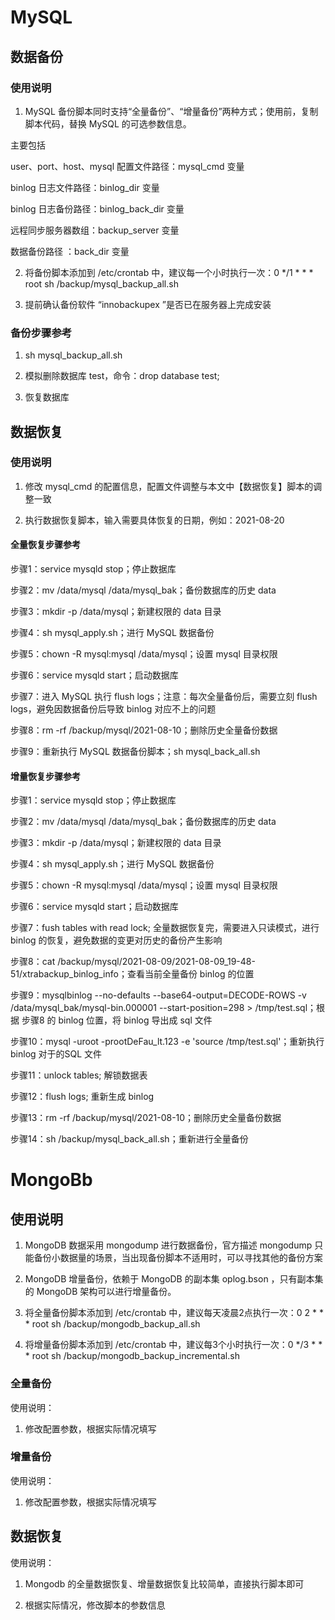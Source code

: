 # MySQL

## 数据备份

### 使用说明

1. MySQL 备份脚本同时支持“全量备份”、“增量备份”两种方式；使用前，复制脚本代码，替换 MySQL 的可选参数信息。

主要包括

user、port、host、mysql 配置文件路径：mysql_cmd 变量

binlog 日志文件路径：binlog_dir 变量

binlog 日志备份路径：binlog_back_dir 变量

远程同步服务器数组：backup_server 变量

数据备份路径 ：back_dir 变量

2. 将备份脚本添加到 /etc/crontab 中，建议每一个小时执行一次：0 */1 * * * root sh /backup/mysql_backup_all.sh

3. 提前确认备份软件 “innobackupex ”是否已在服务器上完成安装

### 备份步骤参考

1. sh mysql_backup_all.sh

2. 模拟删除数据库 test，命令：drop database test;

3. 恢复数据库

## 数据恢复

### 使用说明

1. 修改 mysql_cmd 的配置信息，配置文件调整与本文中【数据恢复】脚本的调整一致

2. 执行数据恢复脚本，输入需要具体恢复的日期，例如：2021-08-20

 

#### 全量恢复步骤参考

步骤1：service mysqld stop；停止数据库

步骤2：mv /data/mysql /data/mysql_bak；备份数据库的历史 data

步骤3：mkdir -p /data/mysql；新建权限的 data 目录

步骤4：sh mysql_apply.sh；进行 MySQL 数据备份

步骤5：chown -R mysql:mysql /data/mysql；设置 mysql 目录权限

步骤6：service mysqld start；启动数据库

步骤7：进入 MySQL 执行 flush logs；注意：每次全量备份后，需要立刻 flush logs，避免因数据备份后导致 binlog 对应不上的问题

步骤8：rm -rf /backup/mysql/2021-08-10；删除历史全量备份数据

步骤9：重新执行 MySQL 数据备份脚本；sh mysql_back_all.sh

 

#### 增量恢复步骤参考

步骤1：service mysqld stop；停止数据库

步骤2：mv /data/mysql /data/mysql_bak；备份数据库的历史 data

步骤3：mkdir -p /data/mysql；新建权限的 data 目录

步骤4：sh mysql_apply.sh；进行 MySQL 数据备份

步骤5：chown -R mysql:mysql /data/mysql；设置 mysql 目录权限

步骤6：service mysqld start；启动数据库

步骤7：fush tables with read lock; 全量数据恢复完，需要进入只读模式，进行 binlog 的恢复，避免数据的变更对历史的备份产生影响

步骤8：cat /backup/mysql/2021-08-09/2021-08-09_19-48-51/xtrabackup_binlog_info；查看当前全量备份 binlog 的位置

步骤9：mysqlbinlog --no-defaults --base64-output=DECODE-ROWS -v /data/mysql_bak/mysql-bin.000001 --start-position=298 > /tmp/test.sql；根据 步骤8 的 binlog 位置，将 binlog 导出成 sql 文件

步骤10：mysql -uroot -prootDeFau_lt.123 -e 'source /tmp/test.sql'；重新执行 binlog 对于的SQL 文件

步骤11：unlock tables; 解锁数据表

步骤12：flush logs; 重新生成 binlog

步骤13：rm -rf /backup/mysql/2021-08-10；删除历史全量备份数据

步骤14：sh /backup/mysql_back_all.sh；重新进行全量备份

# MongoBb

## 使用说明

1. MongoDB 数据采用 mongodump 进行数据备份，官方描述 mongodump 只能备份小数据量的场景，当出现备份脚本不适用时，可以寻找其他的备份方案

2. MongoDB 增量备份，依赖于 MongoDB 的副本集 oplog.bson ，只有副本集的 MongoDB 架构可以进行增量备份。

3. 将全量备份脚本添加到 /etc/crontab 中，建议每天凌晨2点执行一次：0 2 * * * root sh /backup/mongodb_backup_all.sh

4. 将增量备份脚本添加到 /etc/crontab 中，建议每3个小时执行一次：0 */3 * * * root sh /backup/mongodb_backup_incremental.sh

### 全量备份
使用说明：

1. 修改配置参数，根据实际情况填写

### 增量备份
使用说明：

1. 修改配置参数，根据实际情况填写

## 数据恢复
使用说明：

1. Mongodb 的全量数据恢复、增量数据恢复比较简单，直接执行脚本即可

2. 根据实际情况，修改脚本的参数信息
 
